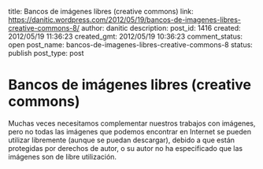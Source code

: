title: Bancos de imágenes libres (creative commons)
link: https://danitic.wordpress.com/2012/05/19/bancos-de-imagenes-libres-creative-commons-8/
author: danitic
description: 
post_id: 1416
created: 2012/05/19 11:36:23
created_gmt: 2012/05/19 10:36:23
comment_status: open
post_name: bancos-de-imagenes-libres-creative-commons-8
status: publish
post_type: post

# Bancos de imágenes libres (creative commons)

Muchas veces necesitamos complementar nuestros trabajos con imágenes, pero no todas las imágenes que podemos encontrar en Internet se pueden utilizar libremente (aunque se puedan descargar), debido a que están protegidas por derechos de autor, o su autor no ha especificado que las imágenes son de libre utilización.